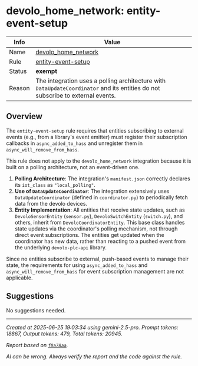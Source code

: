 # devolo_home_network: entity-event-setup

| Info   | Value                                                                    |
|--------|--------------------------------------------------------------------------|
| Name   | [devolo_home_network](https://www.home-assistant.io/integrations/devolo_home_network/) |
| Rule   | [entity-event-setup](https://developers.home-assistant.io/docs/core/integration-quality-scale/rules/entity-event-setup)                                                     |
| Status | **exempt**                                       |
| Reason | The integration uses a polling architecture with `DataUpdateCoordinator` and its entities do not subscribe to external events. |

## Overview

The `entity-event-setup` rule requires that entities subscribing to external events (e.g., from a library's event emitter) must register their subscription callbacks in `async_added_to_hass` and unregister them in `async_will_remove_from_hass`.

This rule does not apply to the `devolo_home_network` integration because it is built on a polling architecture, not an event-driven one.

1.  **Polling Architecture**: The integration's `manifest.json` correctly declares its `iot_class` as `"local_polling"`.
2.  **Use of `DataUpdateCoordinator`**: The integration extensively uses `DataUpdateCoordinator` (defined in `coordinator.py`) to periodically fetch data from the devolo devices.
3.  **Entity Implementation**: All entities that receive state updates, such as `DevoloSensorEntity` (`sensor.py`), `DevoloSwitchEntity` (`switch.py`), and others, inherit from `DevoloCoordinatorEntity`. This base class handles state updates via the coordinator's polling mechanism, not through direct event subscriptions. The entities get updated when the coordinator has new data, rather than reacting to a pushed event from the underlying `devolo-plc-api` library.

Since no entities subscribe to external, push-based events to manage their state, the requirements for using `async_added_to_hass` and `async_will_remove_from_hass` for event subscription management are not applicable.

## Suggestions

No suggestions needed.

---

_Created at 2025-06-25 19:03:34 using gemini-2.5-pro. Prompt tokens: 18867, Output tokens: 479, Total tokens: 20945._

_Report based on [`f0a78aa`](https://github.com/home-assistant/core/tree/f0a78aadbe1ed91862f40c87da69b37962c1f0d7)._

_AI can be wrong. Always verify the report and the code against the rule._
